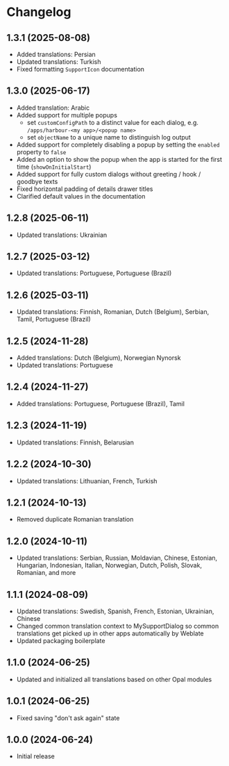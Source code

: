 <!--
SPDX-FileCopyrightText: 2024 Mirian Margiani
SPDX-License-Identifier: GFDL-1.3-or-later
-->

# Changelog

## 1.3.1 (2025-08-08)

- Added translations: Persian
- Updated translations: Turkish
- Fixed formatting `SupportIcon` documentation

## 1.3.0 (2025-06-17)

- Added translation: Arabic
- Added support for multiple popups
    - set `customConfigPath` to a distinct value for each dialog, e.g. `/apps/harbour-<my app>/<popup name>`
    - set `objectName` to a unique name to distinguish log output
- Added support for completely disabling a popup by setting the `enabled` property to `false`
- Added an option to show the popup when the app is started for the first time (`showOnInitialStart`)
- Added support for fully custom dialogs without greeting / hook / goodbye texts
- Fixed horizontal padding of details drawer titles
- Clarified default values in the documentation

## 1.2.8 (2025-06-11)

- Updated translations: Ukrainian

## 1.2.7 (2025-03-12)

- Updated translations: Portuguese, Portuguese (Brazil)

## 1.2.6 (2025-03-11)

- Updated translations: Finnish, Romanian, Dutch (Belgium), Serbian, Tamil, Portuguese (Brazil)

## 1.2.5 (2024-11-28)

- Added translations: Dutch (Belgium), Norwegian Nynorsk
- Updated translations: Portuguese

## 1.2.4 (2024-11-27)

- Added translations: Portuguese, Portuguese (Brazil), Tamil

## 1.2.3 (2024-11-19)

- Updated translations: Finnish, Belarusian

## 1.2.2 (2024-10-30)

- Updated translations: Lithuanian, French, Turkish

## 1.2.1 (2024-10-13)

- Removed duplicate Romanian translation

## 1.2.0 (2024-10-11)

- Updated translations: Serbian, Russian, Moldavian, Chinese, Estonian, Hungarian, Indonesian, Italian, Norwegian, Dutch, Polish, Slovak, Romanian, and more

## 1.1.1 (2024-08-09)

- Updated translations: Swedish, Spanish, French, Estonian, Ukrainian, Chinese
- Changed common translation context to MySupportDialog so common translations get picked up in other apps automatically by Weblate
- Updated packaging boilerplate

## 1.1.0 (2024-06-25)

- Updated and initialized all translations based on other Opal modules

## 1.0.1 (2024-06-25)

- Fixed saving "don't ask again" state

## 1.0.0 (2024-06-24)

- Initial release
